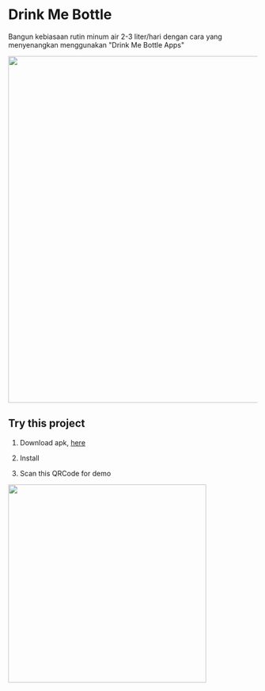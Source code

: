 # Drink Me Bottle

Bangun kebiasaan rutin minum air 2-3 liter/hari dengan cara yang menyenangkan menggunakan "Drink Me Bottle Apps" 

<img src="https://raw.githubusercontent.com/sulthanalihsan/drinkme_bottle_apps/master/demo/poster.png" width="700" >

## Try this project

1. Download apk, <a href="https://raw.githubusercontent.com/sulthanalihsan/drinkme_bottle_apps/master/demo/poster.png">here</a>

2. Install

3. Scan this QRCode for demo

<img src="https://raw.githubusercontent.com/sulthanalihsan/drinkme_bottle_apps/master/demo/qrcode_for_demo.png" width="400">

